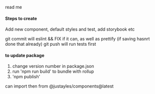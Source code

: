 read me

#### Steps to create

Add new component, default styles and test, add storybook etc

git commit will eslint && FIX if it can, as well as prettify (if saving hasnrt done that already)
git push will run tests first

#### to update package

1. change version number in package.json
2. run 'npm run build' to bundle with rollup
3. 'npm publish'

can import then from @justayles/components@latest
